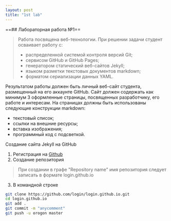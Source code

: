```yaml
---
layout: post
title: "1st lab"
---
```


==## Лабораторная работа №1==
>
>Работа посвящена веб-технологии.
>При решении задачи студент осваивает работу с:
>+ распределенной системой контроля версий Git;
>+ сервисом GitHub и GitHub Pages;
>+ генератором статический веб-сайтов Jekyll;
>+ языком разметки текстовых документов markdown;
>+ форматом сериализации данных YAML.

Результатом работы должен быть личный веб-сайт студента, размещенный на его аккаунте GitHub.
Сайт должен содержать как минимум 3 оформленные страницы, посвященных разработчику, его работе и интересам.
На страницах должны быть использованы следующие конструкции markdown:

+ текстовый список;
+ ссылки на внешние ресурсы;
+ вставка изображения;
+ программный код с подсветкой.


Создание сайта Jekyll на GitHub
1. Регистрация на [Github](https://github.com)
2. Создание репозитория
>При создании  в графе "Repository name" имя репозитория следует записать в формате login.github.io
3. В командной строке
```bash
git clone https://github.com/login/login.github.io.git
cd login.github.io
git add .
git commit -m "anycomment"
git push -u orogon master
```











